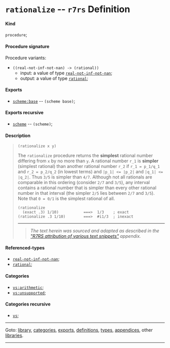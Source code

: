 

<a id='definition__r7rs__rationalize'></a>

# `rationalize` -- `r7rs` Definition


<a id='definition__r7rs__rationalize__kind'></a>

#### Kind

`procedure`;


<a id='definition__r7rs__rationalize__procedure-signature'></a>

#### Procedure signature

Procedure variants:
 * `((real-not-inf-not-nan) -> (rational))`
   * input: a value of type [`real-not-inf-not-nan`](../../r7rs/types/real-not-inf-not-nan.md#type__r7rs__real-not-inf-not-nan);
   * output: a value of type [`rational`](../../r7rs/types/rational.md#type__r7rs__rational);


<a id='definition__r7rs__rationalize__exports'></a>

#### Exports

 * [`scheme:base`](../../r7rs/exports/scheme_3a_base.md#export__r7rs__scheme_3a_base) -- `(scheme base)`;


<a id='definition__r7rs__rationalize__exports-recursive'></a>

#### Exports recursive

 * [`scheme`](../../r7rs/exports/scheme.md#export__r7rs__scheme) -- `(scheme)`;


<a id='definition__r7rs__rationalize__description'></a>

#### Description

> ````
> (rationalize x y)
> ````
> 
> 
> The `rationalize` procedure returns the __simplest__ rational number
> differing from `x` by no more than `y`.  A rational number `r_1` is
> __simpler__ (simplest rational) than another rational number
> `r_2` if `r_1 = p_1/q_1` and `r_2 = p_2/q_2` (in lowest terms) and
> `|p_1| <= |p_2|` and `|q_1| <= |q_2|`.  Thus `3/5` is simpler than `4/7`.
> Although not all rationals are comparable in this ordering (consider `2/7`
> and `3/5`), any interval contains a rational number that is simpler than
> every other rational number in that interval (the simpler `2/5` lies
> between `2/7` and `3/5`).  Note that `0 = 0/1` is the simplest rational of
> all.
> 
> ````
> (rationalize
>   (exact .3) 1/10)           ===>  1/3    ; exact
> (rationalize .3 1/10)        ===>  #i1/3  ; inexact
> ````
> 
> 
> ----
> > *The text herein was sourced and adapted as described in the ["R7RS attribution of various text snippets"](../../r7rs/appendices/attribution.md#appendix__r7rs__attribution) appendix.*


<a id='definition__r7rs__rationalize__referenced-types'></a>

#### Referenced-types

 * [`real-not-inf-not-nan`](../../r7rs/types/real-not-inf-not-nan.md#type__r7rs__real-not-inf-not-nan);
 * [`rational`](../../r7rs/types/rational.md#type__r7rs__rational);


<a id='definition__r7rs__rationalize__categories'></a>

#### Categories

 * [`vs:arithmetic`](../../vonuvoli/categories/vs_3a_arithmetic.md#category__vonuvoli__vs_3a_arithmetic);
 * [`vs:unsupported`](../../vonuvoli/categories/vs_3a_unsupported.md#category__vonuvoli__vs_3a_unsupported);


<a id='definition__r7rs__rationalize__categories-recursive'></a>

#### Categories recursive

 * [`vs`](../../vonuvoli/categories/vs.md#category__vonuvoli__vs);

----

Goto: [library](../../r7rs/_index.md#library__r7rs), [categories](../../r7rs/categories/_index.md#toc__r7rs__categories), [exports](../../r7rs/exports/_index.md#toc__r7rs__exports), [definitions](../../r7rs/definitions/_index.md#toc__r7rs__definitions), [types](../../r7rs/types/_index.md#toc__r7rs__types), [appendices](../../r7rs/appendices/_index.md#toc__r7rs__appendices), other [libraries](../../_libraries.md#toc__libraries).

----


